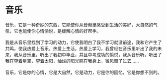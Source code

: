 # 音乐
音乐，它是一种奇妙的东西，它能使你从音频里感受到生活的美好，大自然的气氛，它也能使你心情愉悦，是缓解心情的好帮手。<br></br>
我是从音乐里找到了学习的动力，它使我明白了我不学习就没前途，我和它产生了共鸣，使我热爱上音乐，热爱上生活，热爱上学习，我曾经在音乐里听出了我的未来，我从音乐里，听出了我初中毕业，并且中考成功的愉悦，我从音乐听，听出了我在望着星空，望着太阳，灿烂的阳光照在我身上，微风飘了过去......<br></br>
音乐，它是你的心情，它是大自然，它是动力，它是你的回忆，它是你想不到的。<br></br>
